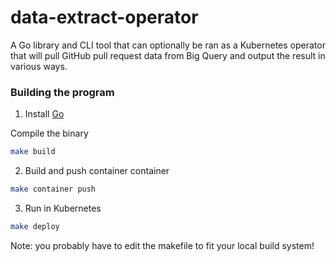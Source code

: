 # data-extract-operator 

A Go library and CLI tool that can optionally be ran as a Kubernetes operator that will pull GitHub pull request data from Big Query and output the result in various ways.

### Building the program

 1) Install [Go](https://golang.org/doc/install)
 
 Compile the binary
 
 ```bash
 make build
 ```
 
 2) Build and push container container
 
 ```bash
 make container push
 ```
 
 3) Run in Kubernetes
 
 ```bash
 make deploy
 ```
 
 Note: you probably have to edit the makefile to fit your local build system!
